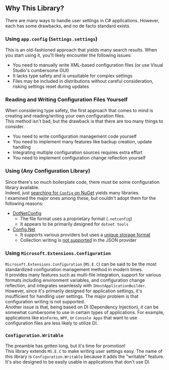 ## Why This Library?
There are many ways to handle user settings in C# applications. However, each has some drawbacks, and no de facto standard exists.

### Using `app.config` (`Settings.settings`)
This is an old-fashioned approach that yields many search results. When you start using it, you'll likely encounter the following issues:

* You need to manually write XML-based configuration files (or use Visual Studio's cumbersome GUI)
* It lacks type safety and is unsuitable for complex settings
* Files may be included in distributions without careful consideration, risking settings reset during updates

### Reading and Writing Configuration Files Yourself
When considering type safety, the first approach that comes to mind is creating and reading/writing your own configuration files.  
This method isn't bad, but the drawback is that there are too many things to consider.

* You need to write configuration management code yourself
* You need to implement many features like backup creation, update handling
* Integrating multiple configuration sources requires extra effort
* You need to implement configuration change reflection yourself

### Using (Any Configuration Library)
Since there's so much boilerplate code, there must be some configuration library available.  
Indeed, just [searching for `Config` on NuGet](https://www.nuget.org/packages?q=config) yields many libraries.  
I examined the major ones among these, but couldn't adopt them for the following reasons:

* [DotNetConfig](https://github.com/dotnetconfig/dotnet-config)
  * The file format uses a proprietary format (`.netconfig`)
  * It appears to be primarily designed for `dotnet tools`
* [Config.Net](https://github.com/aloneguid/config)
  * It supports various providers but uses a [unique storage format](https://github.com/aloneguid/config#flatline-syntax)
  * Collection writing is [not supported](https://github.com/aloneguid/config#json) in the JSON provider

### Using `Microsoft.Extensions.Configuration`
`Microsoft.Extensions.Configuration` (`MS.E.C`) can be said to be the most standardized configuration management method in modern times.  
It provides many features such as multi-file integration, support for various formats including environment variables, and configuration change reflection, and integrates seamlessly with `IHostApplicationBuilder`.  
However, since it's primarily designed for application settings, it's insufficient for handling user settings. The major problem is that configuration writing is not supported.  
Another issue is that, being based on DI (Dependency Injection), it can be somewhat cumbersome to use in certain types of applications.
For example, applications like `WinForms`, `WPF`, or `Console Apps` that want to use configuration files are less likely to utilize DI.

### `Configuration.Writable`
The preamble has gotten long, but it's time for promotion!  
This library extends `MS.E.C` to make writing user settings easy.  The name of this library is `Configuration.Writable` because it adds the "writable" feature.
It's also designed to be easily usable in applications that don't use DI.  
